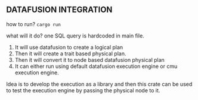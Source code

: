## DATAFUSION INTEGRATION 

how to run? 
`cargo run`

what will it do? 
one SQL query is hardcoded in main file. 
1. It will use datafusion to create a logical plan
2. Then it will create a trait based physical plan.
3. Then it will convert it to node based datafusion physical plan
4. It can either run using default datafusion execution engine or cmu execution engine.


Idea is to develop the execution as a library and then this crate can be used to test the execution engine by passing the physical node to it.